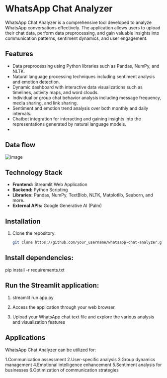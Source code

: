 # WhatsApp Chat Analyzer

WhatsApp Chat Analyzer is a comprehensive tool developed to analyze WhatsApp conversations effectively. The application allows users to upload their chat data, perform data preprocessing, and gain valuable insights into communication patterns, sentiment dynamics, and user engagement.

## Features

- Data preprocessing using Python libraries such as Pandas, NumPy, and NLTK.
- Natural language processing techniques including sentiment analysis and emotion detection.
- Dynamic dashboard with interactive data visualizations such as timelines, activity maps, and word clouds.
- Individual or group chat behavior analysis including message frequency, media sharing, and link sharing.
- Sentiment and emotion trend analysis over both monthly and daily intervals.
- Chatbot integration for interacting and gaining insights into the representations generated by natural language models.
- 
## Data flow

![image](https://github.com/ravinder2643/WhatsApp_Chat_Analyzer/assets/138236210/4c9ba918-1923-48aa-abf3-1ad30665a807)


## Technology Stack

- **Frontend:** Streamlit Web Application
- **Backend:** Python Scripting
- **Libraries:** Pandas, NumPy, TextBlob, NLTK, Matplotlib, Seaborn, and more.
- **External APIs:** Google Generative AI (Palm)

## Installation

1. Clone the repository:

   ```bash
   git clone https://github.com/your_username/whatsapp-chat-analyzer.git
   
## Install dependencies:

pip install -r requirements.txt

## Run the Streamlit application:

1. streamlit run app.py

2. Access the application through your web browser.
3. Upload your WhatsApp chat text file and explore the various analysis and visualization features

## Applications
WhatsApp Chat Analyzer can be utilized for:

1.Communication assessment
2.User-specific analysis
3.Group dynamics management
4.Emotional intelligence enhancement
5.Sentiment analysis for businesses
6.Optimization of communication strategies
